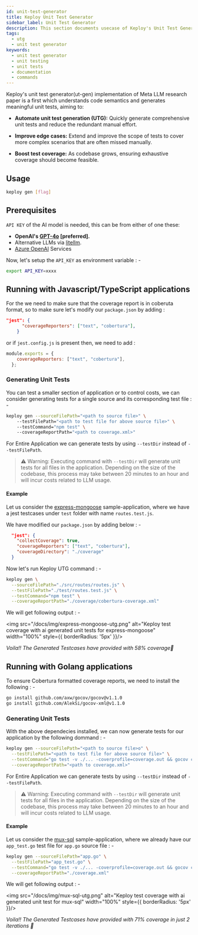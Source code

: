 ```yaml
---
id: unit-test-generator
title: Keploy Unit Test Generator
sidebar_label: Unit Test Generator
description: This section documents usecase of Keploy's Unit Test Generator
tags:
  - utg
  - unit test generator
keywords:
  - unit test generator
  - unit testing
  - unit tests
  - documentation
  - commands
---
```


Keploy's unit test generator(ut-gen) implementation of Meta LLM research paper is a first which understands code semantics and generates meaningful unit tests, aiming to:

- **Automate unit test generation (UTG):** Quickly generate comprehensive unit tests and reduce the redundant manual effort.

- **Improve edge cases:** Extend and improve the scope of tests to cover more complex scenarios that are often missed manually.

- **Boost test coverage:** As codebase grows, ensuring exhaustive coverage should become feasible.

## Usage

```bash
keploy gen [flag]
```

## Prerequisites
`API KEY` of the AI model is needed, this can be from either of one these:

- **OpenAI's [GPT-4o](https://platform.openai.com/) [preferred].**
- Alternative LLMs via [litellm](https://github.com/BerriAI/litellm?tab=readme-ov-file#quick-start-proxy---cli).
- [Azure OpenAI](https://azure.microsoft.com/en-in/products/ai-services/openai-service) Services

Now, let's setup the `API_KEY` as environment variable : -

```bash
export API_KEY=xxxx
```
## Running with Javascript/TypeScript applications

For the we need to make sure that the coverage report is in coberuta format, so to make sure let's modify our `package.json` by adding :

```json
"jest": {
      "coverageReporters": ["text", "cobertura"],
    }
``` 

or if `jest.config.js` is present then, we need to add : 

```js
module.exports = {
    coverageReporters: ["text", "cobertura"],
  };
```

### Generating Unit Tests

You can test a smaller section of application or to control costs, we can consider generating tests for a single source and its corresponding test file : -

```bash
keploy gen --sourceFilePath="<path to source file>" \ 
    --testFilePath="<path to test file for above source file>" \ 
    --testCommand="npm test" \ 
    --coverageReportPath="<path to coverage.xml>"
```

For Entire Application we can generate tests by using `--testDir` instead of `--testFilePath`.
> ⚠️ Warning: Executing command with `--testDir` will generate unit tests for all files in the application. Depending on the size of the codebase, this process may take between 20 minutes to an hour and will incur costs related to LLM usage.

#### Example

Let us consider the [express-mongoose](https://github.com/keploy/samples-typescript/tree/main/express-mongoose) sample-application, where we have a jest testcases under `test` folder with name `routes.test.js`.

We have modified our `package.json` by adding below : - 

```json
  "jest": {
    "collectCoverage": true,
    "coverageReporters": ["text", "cobertura"],
    "coverageDirectory": "./coverage"
  }
```

Now let's run Keploy UTG command : - 

```bash
keploy gen \
  --sourceFilePath="./src/routes/routes.js" \
  --testFilePath="./test/routes.test.js" \
  --testCommand="npm test" \
  --coverageReportPath="./coverage/cobertura-coverage.xml"
```

We will get following output : - 

<img src="/docs/img/express-mongoose-utg.png" alt="Keploy test coverage with ai generated unit tests for express-mongoose" width="100%" style={{ borderRadius: '5px' }}/>

_Voila!! The Generated Testcases have provided with 58% coverage🌟_

## Running with Golang applications

To ensure Cobertura formatted coverage reports, we need to install the following : -

```bash
go install github.com/axw/gocov/gocov@v1.1.0
go install github.com/AlekSi/gocov-xml@v1.1.0
```

### Generating Unit Tests

With the above dependecies installed, we can now generate tests for our application by the following dommand : - 

```bash
keploy gen --sourceFilePath="<path to source file>o" \
  --testFilePath="<path to test file for above source file>" \
  --testCommand="go test -v ./... -coverprofile=coverage.out && gocov convert coverage.out | gocov-xml > coverage.xml" \
  --coverageReportPath="<path to coverage.xml>" 
```
For Entire Application we can generate tests by using `--testDir` instead of `--testFilePath`.
> ⚠️ Warning: Executing command with `--testDir` will generate unit tests for all files in the application. Depending on the size of the codebase, this process may take between 20 minutes to an hour and will incur costs related to LLM usage.

#### Example
Let us consider the [mux-sql](https://github.com/keploy/samples-go/tree/main/mux-sql/) sample-application, where we already have our `app_test.go` test file for `app.go` source file : - 
```bash
keploy gen --sourceFilePath="app.go" \
  --testFilePath="app_test.go" \
  --testCommand="go test -v ./... -coverprofile=coverage.out && gocov convert coverage.out | gocov-xml > coverage.xml" \
  --coverageReportPath="./coverage.xml" 
```

We will get following output : -

<img src="/docs/img/mux-sql-utg.png" alt="Keploy test coverage with ai generated unit test for mux-sql" width="100%" style={{ borderRadius: '5px' }}/>

_Voila!! The Generated Testcases have provided with 71% coverage in just 2 iterations 🌟_